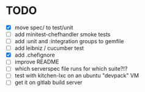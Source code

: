 
# TODO

- [x] move spec/ to test/unit
- [ ] add minitest-chefhandler smoke tests
- [ ] add :unit and :integration groups to gemfile
- [ ] add leibniz / cucumber test
- [x] add .chefignore
- [ ] improve README
- [ ] which serverspec file runs for which suite?!?
- [ ] test with kitchen-lxc on an ubuntu "devpack" VM
- [ ] get it on gitlab build server